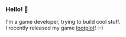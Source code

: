 ### Hello! 👋

I'm a game developer, trying to build cool stuff.   
I recently released my game [lootplot](https://store.steampowered.com/app/3057190/LOOTPLOT/)! :-)



